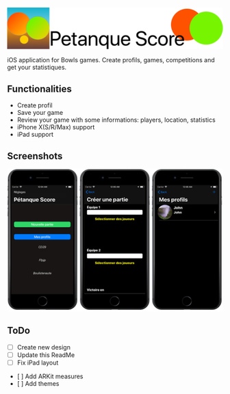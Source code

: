 ![Banner](https://github.com/budet-b/PetanqueScore/blob/master/images/header.png)

iOS application for Bowls games. Create profils, games, competitions and get your statistiques.

## Functionalities
- Create profil
- Save your game
- Review your game with some informations: players, location, statistics
- iPhone X(S/R/Max) support
- iPad support

## Screenshots

![screen](https://github.com/budet-b/PetanqueScore/blob/master/images/petanquescore.png)

## ToDo

- [ ] Create new design
- [ ] Update this ReadMe
- [ ] Fix iPad layout
- [ ] Add ARKit measures
- [ ] Add themes
